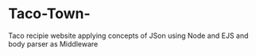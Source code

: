 # Taco-Town-
Taco recipie website applying concepts of JSon using Node and EJS and body parser as Middleware
